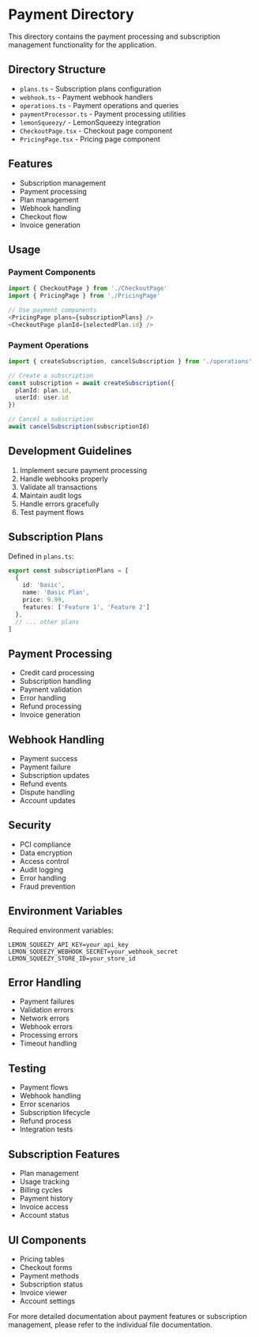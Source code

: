 # Payment Directory

This directory contains the payment processing and subscription management functionality for the application.

## Directory Structure

- `plans.ts` - Subscription plans configuration
- `webhook.ts` - Payment webhook handlers
- `operations.ts` - Payment operations and queries
- `paymentProcessor.ts` - Payment processing utilities
- `lemonSqueezy/` - LemonSqueezy integration
- `CheckoutPage.tsx` - Checkout page component
- `PricingPage.tsx` - Pricing page component

## Features

- Subscription management
- Payment processing
- Plan management
- Webhook handling
- Checkout flow
- Invoice generation

## Usage

### Payment Components

```typescript
import { CheckoutPage } from './CheckoutPage'
import { PricingPage } from './PricingPage'

// Use payment components
<PricingPage plans={subscriptionPlans} />
<CheckoutPage planId={selectedPlan.id} />
```

### Payment Operations

```typescript
import { createSubscription, cancelSubscription } from './operations'

// Create a subscription
const subscription = await createSubscription({
  planId: plan.id,
  userId: user.id
})

// Cancel a subscription
await cancelSubscription(subscriptionId)
```

## Development Guidelines

1. Implement secure payment processing
2. Handle webhooks properly
3. Validate all transactions
4. Maintain audit logs
5. Handle errors gracefully
6. Test payment flows

## Subscription Plans

Defined in `plans.ts`:
```typescript
export const subscriptionPlans = [
  {
    id: 'basic',
    name: 'Basic Plan',
    price: 9.99,
    features: ['Feature 1', 'Feature 2']
  },
  // ... other plans
]
```

## Payment Processing

- Credit card processing
- Subscription handling
- Payment validation
- Error handling
- Refund processing
- Invoice generation

## Webhook Handling

- Payment success
- Payment failure
- Subscription updates
- Refund events
- Dispute handling
- Account updates

## Security

- PCI compliance
- Data encryption
- Access control
- Audit logging
- Error handling
- Fraud prevention

## Environment Variables

Required environment variables:
```
LEMON_SQUEEZY_API_KEY=your_api_key
LEMON_SQUEEZY_WEBHOOK_SECRET=your_webhook_secret
LEMON_SQUEEZY_STORE_ID=your_store_id
```

## Error Handling

- Payment failures
- Validation errors
- Network errors
- Webhook errors
- Processing errors
- Timeout handling

## Testing

- Payment flows
- Webhook handling
- Error scenarios
- Subscription lifecycle
- Refund process
- Integration tests

## Subscription Features

- Plan management
- Usage tracking
- Billing cycles
- Payment history
- Invoice access
- Account status

## UI Components

- Pricing tables
- Checkout forms
- Payment methods
- Subscription status
- Invoice viewer
- Account settings

For more detailed documentation about payment features or subscription management, please refer to the individual file documentation. 